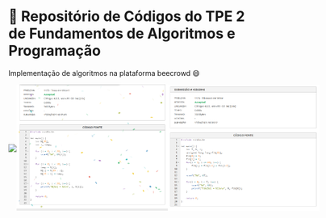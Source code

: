 # 👋 Repositório de Códigos do TPE 2 de Fundamentos de Algoritmos e Programação

<p> Implementação de algoritmos na plataforma beecrowd 😄

<div style="display: flex; justify-content: space-between; align-items: center;">
  <img src="imagens/1174 - Seleçao em Vetor I.png" width="300">
  <img src="imagens/1175 - Troca em Vetor I.png" width="300">
  <img src="imagens/1176 - Fibonacci em Vetor.png" width="300">
</div>



